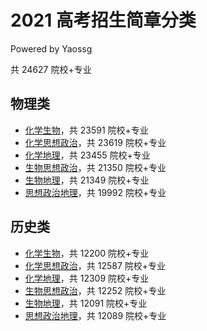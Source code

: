 # 2021 高考招生简章分类

Powered by Yaossg

共 24627 院校+专业

## 物理类
* [化学生物](#./物理化学生物.md)，共 23591 院校+专业
* [化学思想政治](#./物理化学思想政治.md)，共 23619 院校+专业
* [化学地理](#./物理化学地理.md)，共 23455 院校+专业
* [生物思想政治](#./物理生物思想政治.md)，共 21350 院校+专业
* [生物地理](#./物理生物地理.md)，共 21349 院校+专业
* [思想政治地理](#./物理思想政治地理.md)，共 19992 院校+专业
## 历史类
* [化学生物](#./历史化学生物.md)，共 12200 院校+专业
* [化学思想政治](#./历史化学思想政治.md)，共 12587 院校+专业
* [化学地理](#./历史化学地理.md)，共 12309 院校+专业
* [生物思想政治](#./历史生物思想政治.md)，共 12252 院校+专业
* [生物地理](#./历史生物地理.md)，共 12091 院校+专业
* [思想政治地理](#./历史思想政治地理.md)，共 12089 院校+专业
